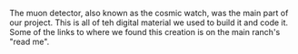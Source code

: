 The muon detector, also known as the cosmic watch, was the main part of our project. This is all of teh digital material we used to build it and code it. Some of the links to where we found this creation is on the main ranch's "read me". 
